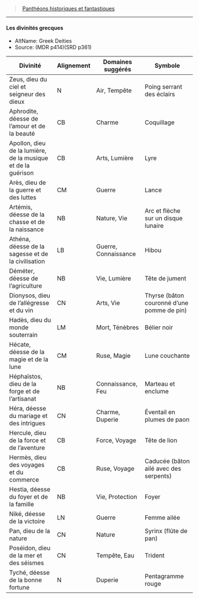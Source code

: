 ﻿> [Panthéons historiques et fantastiques](hd_pantheons.md)

---

#### Les divinités grecques

- AltName: Greek Deities
- Source: (MDR p414)(SRD p361)

|Divinité|Alignement|Domaines suggérés|Symbole|
|---|---|---|---|
|Zeus, dieu du ciel et seigneur des dieux|N|Air, Tempête|Poing serrant des éclairs|
|Aphrodite, déesse de l’amour et de la beauté|CB|Charme|Coquillage|
|Apollon, dieu de la lumière, de la musique et de la guérison|CB|Arts, Lumière|Lyre|
|Arès, dieu de la guerre et des luttes|CM|Guerre|Lance|
|Artémis, déesse de la chasse et de la naissance|NB|Nature, Vie|Arc et flèche sur un disque lunaire|
|Athéna, déesse de la sagesse et de la civilisation|LB|Guerre, Connaissance|Hibou|
|Déméter, déesse de l’agriculture|NB|Vie, Lumière|Tête de jument|
|Dionysos, dieu de l’allégresse et du vin|CN|Arts, Vie|Thyrse (bâton couronné d’une pomme de pin)|
|Hadès, dieu du monde souterrain|LM|Mort, Ténèbres|Bélier noir|
|Hécate, déesse de la magie et de la lune|CM|Ruse, Magie|Lune couchante|
|Héphaïstos, dieu de la forge et de l’artisanat|NB|Connaissance, Feu|Marteau et enclume|
|Héra, déesse du mariage et des intrigues|CN|Charme, Duperie|Éventail en plumes de paon|
|Hercule, dieu de la force et de l’aventure|CB|Force, Voyage|Tête de lion|
|Hermès, dieu des voyages et du commerce|CB|Ruse, Voyage|Caducée (bâton ailé avec des serpents)|
|Hestia, déesse du foyer et de la famille|NB|Vie, Protection|Foyer|
|Niké, déesse de la victoire|LN|Guerre|Femme ailée|
|Pan, dieu de la nature|CN|Nature|Syrinx (flûte de pan)|
|Poséidon, dieu de la mer et des séismes|CN|Tempête, Eau|Trident|
|Tyché, déesse de la bonne fortune|N|Duperie|Pentagramme rouge|

